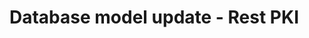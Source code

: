 ﻿# Database model update - Rest PKI

<a name="manual-update" />

<!-- link to version in Portuguese -->
<div data-alt-locales="pt-br"></div>
